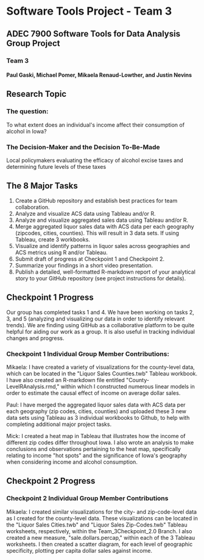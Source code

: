 # Software Tools Project - Team 3

## ADEC 7900 Software Tools for Data Analysis Group Project
### Team 3
#### Paul Gaski, Michael Pomer, Mikaela Renaud-Lowther, and Justin Nevins

## Research Topic
### The question: 
To what extent does an individual's income affect their consumption of alcohol in Iowa?
### The Decision-Maker and the Decision To-Be-Made
Local policymakers evaluating the efficacy of alcohol excise taxes and determining future levels of these taxes

## The 8 Major Tasks
1. Create a GitHub repository and establish best practices for team collaboration.
2. Analyze and visualize ACS data using Tableau and/or R.
3. Analyze and visualize aggregated sales data using Tableau and/or R.
4. Merge aggregated liquor sales data with ACS data per each geography (zipcodes, cities, counties). This will result in 3 data sets. If using Tableau, create 3 workbooks.
5. Visualize and identify patterns in liquor sales across geographies and ACS metrics using R and/or Tableau.
6. Submit draft of progress at Checkpoint 1 and Checkpoint 2.
7. Summarize your findings in a short video presentation.
8. Publish a detailed, well-formatted R-markdown report of your analytical story to your GitHub repository (see project instructions for details).

## Checkpoint 1 Progress
Our group has completed tasks 1 and 4. We have been working on tasks 2, 3, and 5 (analyzing and visualizing our data in order to identify relevant trends). We are finding using GitHub as a collaborative platform to be quite helpful for aiding our work as a group. It is also useful in tracking individual changes and progress. 

### Checkpoint 1 Individual Group Member Contributions: 

Mikaela: I have created a variety of visualizations for the county-level data, which can be located in the "Liquor Sales Counties.twb" Tableau workbook. I have also created an R-markdown file entitled "County-LevelRAnalysis.rmd," within which I constructed numerous linear models in order to estimate the causal effect of income on average dollar sales. 

Paul: I have merged the aggregated liquor sales data with ACS data per each geography (zip codes, cities, counties) and uploaded these 3 new data sets using Tableau as 3 individual workbooks to Github, to help with completing additional major project tasks.

Mick: I created a heat map in Tableau that illustrates how the income of different zip codes differ throughout Iowa. I also
wrote an analysis to make conclusions and observations pertaining to the heat map, specifically relating to income "hot spots" and the significance of Iowa's geography when considering income and alcohol consumption.

## Checkpoint 2 Progress

### Checkpoint 2 Individual Group Member Contributions

Mikaela: I created similar visualizations for the city- and zip-code-level data as I created for the county-level data. These visualizations can be located in the "Liquor Sales Cities.twb" and "Liquor Sales Zip-Codes.twb" Tableau worksheets, respectively, within the Team_3Checkpoint_2.0 Branch. I also created a new measure, "sale.dollars.percap," within each of the 3 Tableau worksheets. I then created a scatter diagram, for each level of geographic specificity, plotting per capita dollar sales against income. 
